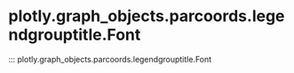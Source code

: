 # plotly.graph_objects.parcoords.legendgrouptitle.Font

::: plotly.graph_objects.parcoords.legendgrouptitle.Font
